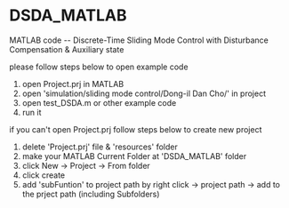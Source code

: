 # DSDA_MATLAB
 MATLAB code -- Discrete-Time Sliding Mode Control with Disturbance Compensation & Auxiliary state

please follow steps below to open example code
1. open Project.prj in MATLAB
2. open 'simulation/sliding mode control/Dong-il Dan Cho/' in project
3. open test_DSDA.m or other example code
4. run it

if you can't open Project.prj
follow steps below to create new project
1. delete 'Project.prj' file & 'resources' folder
2. make your MATLAB Current Folder at 'DSDA_MATLAB' folder
3. click New -> Project -> From folder
4. click create
5. add 'subFuntion' to project path by right click -> project path -> add to the prject path (including Subfolders)

